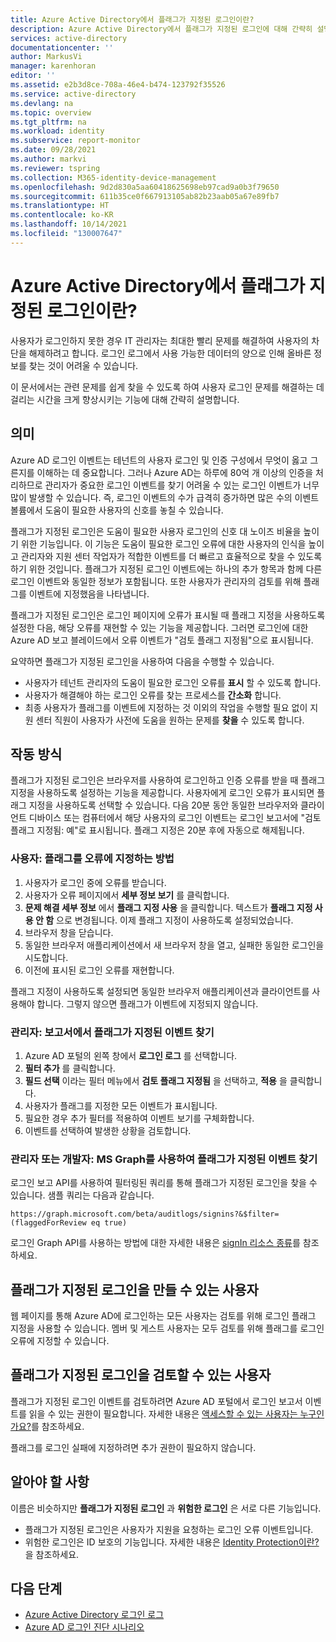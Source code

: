 ```yaml
---
title: Azure Active Directory에서 플래그가 지정된 로그인이란?
description: Azure Active Directory에서 플래그가 지정된 로그인에 대해 간략히 설명합니다.
services: active-directory
documentationcenter: ''
author: MarkusVi
manager: karenhoran
editor: ''
ms.assetid: e2b3d8ce-708a-46e4-b474-123792f35526
ms.service: active-directory
ms.devlang: na
ms.topic: overview
ms.tgt_pltfrm: na
ms.workload: identity
ms.subservice: report-monitor
ms.date: 09/28/2021
ms.author: markvi
ms.reviewer: tspring
ms.collection: M365-identity-device-management
ms.openlocfilehash: 9d2d830a5aa60418625698eb97cad9a0b3f79650
ms.sourcegitcommit: 611b35ce0f667913105ab82b23aab05a67e89fb7
ms.translationtype: HT
ms.contentlocale: ko-KR
ms.lasthandoff: 10/14/2021
ms.locfileid: "130007647"
---
```

# <a name="what-are-flagged-sign-ins-in-azure-active-directory"></a>Azure Active Directory에서 플래그가 지정된 로그인이란?

사용자가 로그인하지 못한 경우 IT 관리자는 최대한 빨리 문제를 해결하여 사용자의 차단을 해제하려고 합니다. 로그인 로그에서 사용 가능한 데이터의 양으로 인해 올바른 정보를 찾는 것이 어려울 수 있습니다.

이 문서에서는 관련 문제를 쉽게 찾을 수 있도록 하여 사용자 로그인 문제를 해결하는 데 걸리는 시간을 크게 향상시키는 기능에 대해 간략히 설명합니다.


## <a name="what-it-is"></a>의미

Azure AD 로그인 이벤트는 테넌트의 사용자 로그인 및 인증 구성에서 무엇이 옳고 그른지를 이해하는 데 중요합니다. 그러나 Azure AD는 하루에 80억 개 이상의 인증을 처리하므로 관리자가 중요한 로그인 이벤트를 찾기 어려울 수 있는 로그인 이벤트가 너무 많이 발생할 수 있습니다. 즉, 로그인 이벤트의 수가 급격히 증가하면 많은 수의 이벤트 볼륨에서 도움이 필요한 사용자의 신호를 놓칠 수 있습니다.

플래그가 지정된 로그인은 도움이 필요한 사용자 로그인의 신호 대 노이즈 비율을 높이기 위한 기능입니다. 이 기능은 도움이 필요한 로그인 오류에 대한 사용자의 인식을 높이고 관리자와 지원 센터 작업자가 적합한 이벤트를 더 빠르고 효율적으로 찾을 수 있도록 하기 위한 것입니다. 플래그가 지정된 로그인 이벤트에는 하나의 추가 항목과 함께 다른 로그인 이벤트와 동일한 정보가 포함됩니다. 또한 사용자가 관리자의 검토를 위해 플래그를 이벤트에 지정했음을 나타냅니다.
 
플래그가 지정된 로그인은 로그인 페이지에 오류가 표시될 때 플래그 지정을 사용하도록 설정한 다음, 해당 오류를 재현할 수 있는 기능을 제공합니다. 그러면 로그인에 대한 Azure AD 보고 블레이드에서 오류 이벤트가 "검토 플래그 지정됨"으로 표시됩니다.

요약하면 플래그가 지정된 로그인을 사용하여 다음을 수행할 수 있습니다.

- 사용자가 테넌트 관리자의 도움이 필요한 로그인 오류를 **표시** 할 수 있도록 합니다.
- 사용자가 해결해야 하는 로그인 오류를 찾는 프로세스를 **간소화** 합니다.
- 최종 사용자가 플래그를 이벤트에 지정하는 것 이외의 작업을 수행할 필요 없이 지원 센터 직원이 사용자가 사전에 도움을 원하는 문제를 **찾을** 수 있도록 합니다.

## <a name="how-it-works"></a>작동 방식

플래그가 지정된 로그인은 브라우저를 사용하여 로그인하고 인증 오류를 받을 때 플래그 지정을 사용하도록 설정하는 기능을 제공합니다. 사용자에게 로그인 오류가 표시되면 플래그 지정을 사용하도록 선택할 수 있습니다. 다음 20분 동안 동일한 브라우저와 클라이언트 디바이스 또는 컴퓨터에서 해당 사용자의 로그인 이벤트는 로그인 보고서에 "검토 플래그 지정됨: 예"로 표시됩니다. 플래그 지정은 20분 후에 자동으로 해제됩니다.

### <a name="user-how-to-flag-an-error"></a>사용자: 플래그를 오류에 지정하는 방법

1. 사용자가 로그인 중에 오류를 받습니다.
2. 사용자가 오류 페이지에서 **세부 정보 보기** 를 클릭합니다.
3. **문제 해결 세부 정보** 에서 **플래그 지정 사용** 을 클릭합니다. 텍스트가 **플래그 지정 사용 안 함** 으로 변경됩니다. 이제 플래그 지정이 사용하도록 설정되었습니다.
4. 브라우저 창을 닫습니다.
5. 동일한 브라우저 애플리케이션에서 새 브라우저 창을 열고, 실패한 동일한 로그인을 시도합니다. 
6.  이전에 표시된 로그인 오류를 재현합니다.

플래그 지정이 사용하도록 설정되면 동일한 브라우저 애플리케이션과 클라이언트를 사용해야 합니다. 그렇지 않으면 플래그가 이벤트에 지정되지 않습니다.


### <a name="admin-find-flagged-events-in-reports"></a>관리자: 보고서에서 플래그가 지정된 이벤트 찾기

1.  Azure AD 포털의 왼쪽 창에서 **로그인 로그** 를 선택합니다.
2.  **필터 추가** 를 클릭합니다.
3.  **필드 선택** 이라는 필터 메뉴에서 **검토 플래그 지정됨** 을 선택하고, **적용** 을 클릭합니다.
4.  사용자가 플래그를 지정한 모든 이벤트가 표시됩니다.
5.  필요한 경우 추가 필터를 적용하여 이벤트 보기를 구체화합니다.
6.  이벤트를 선택하여 발생한 상황을 검토합니다.


### <a name="admin-or-developer-find-flagged-events-using-ms-graph"></a>관리자 또는 개발자: MS Graph를 사용하여 플래그가 지정된 이벤트 찾기

로그인 보고 API를 사용하여 필터링된 쿼리를 통해 플래그가 지정된 로그인을 찾을 수 있습니다. 샘플 쿼리는 다음과 같습니다.
 
`https://graph.microsoft.com/beta/auditlogs/signins?&$filter=(flaggedForReview eq true)`

로그인 Graph API를 사용하는 방법에 대한 자세한 내용은 [signIn 리소스 종류](https://docs.microsoft.com/graph/api/resources/signin?view=graph-rest-1.0&preserve-view=true)를 참조하세요.



 
## <a name="who-can-create-flagged-sign-ins"></a>플래그가 지정된 로그인을 만들 수 있는 사용자

웹 페이지를 통해 Azure AD에 로그인하는 모든 사용자는 검토를 위해 로그인 플래그 지정을 사용할 수 있습니다. 멤버 및 게스트 사용자는 모두 검토를 위해 플래그를 로그인 오류에 지정할 수 있습니다. 

## <a name="who-can-review-flagged-sign-ins"></a>플래그가 지정된 로그인을 검토할 수 있는 사용자

플래그가 지정된 로그인 이벤트를 검토하려면 Azure AD 포털에서 로그인 보고서 이벤트를 읽을 수 있는 권한이 필요합니다. 자세한 내용은 [액세스할 수 있는 사용자는 누구인가요?](concept-sign-ins.md#who-can-access-it)를 참조하세요.


플래그를 로그인 실패에 지정하려면 추가 권한이 필요하지 않습니다.


## <a name="what-you-should-know"></a>알아야 할 사항 

이름은 비슷하지만 **플래그가 지정된 로그인** 과 **위험한 로그인** 은 서로 다른 기능입니다.

- 플래그가 지정된 로그인은 사용자가 지원을 요청하는 로그인 오류 이벤트입니다. 
- 위험한 로그인은 ID 보호의 기능입니다. 자세한 내용은 [Identity Protection이란?](../identity-protection/overview-identity-protection.md)을 참조하세요.




## <a name="next-steps"></a>다음 단계

- [Azure Active Directory 로그인 로그](concept-sign-ins.md)
- [Azure AD 로그인 진단 시나리오](concept-sign-in-diagnostics-scenarios.md)
